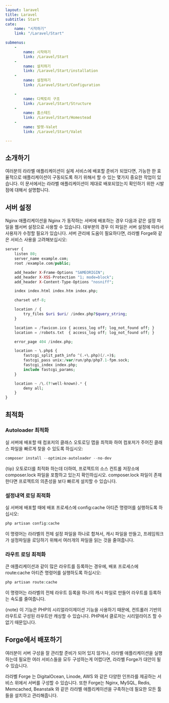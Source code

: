 ```yaml
---
layout: laravel
title: Laravel
subtitle: Start
cate:
    name: "시작하기"
    link: "/Laravel/Start"

submenus:
    -
        name: 시작하기
        link: /Laravel/Start
    -
        name: 설치하기
        link: /Laravel/Start/installation
    -
        name: 설정하기
        link: /Laravel/Start/Configuration

    -
        name: 디렉토리 구조
        link: /Laravel/Start/Structure
    -
        name: 홈스테드
        link: /Laravel/Start/Homestead
    -
        name: 발렛-Valet
        link: /Laravel/Start/Valet

---
```


## 소개하기
여러분의 라라벨 애플리케이션이 실제 서비스에 배포할 준비가 되었다면, 가능한 한 효율적으로 애플리케이션이 구동되도록 하기 위해서 할 수 있는 몇가지 중요한 작업이 있습니다. 이 문서에서는 라라벨 애플리케이션이 제대로 배포되었는지 확인하기 위한 시발점에 대해서 설명합니다.


## 서버 설정

Nginx
애플리케이션을 Nginx 가 동작하는 서버에 배포하는 경우 다음과 같은 설정 파일을 웹서버 설정으로 사용할 수 있습니다. 대부분의 경우 이 파일은 서버 설정에 따라서 사용자가 수정할 필요가 있습니다. 서버 관리에 도움이 필요하다면, 라라벨 Forge와 같은 서비스 사용을 고려해보십시오:

```php
server {
    listen 80;
    server_name example.com;
    root /example.com/public;

    add_header X-Frame-Options "SAMEORIGIN";
    add_header X-XSS-Protection "1; mode=block";
    add_header X-Content-Type-Options "nosniff";

    index index.html index.htm index.php;

    charset utf-8;

    location / {
        try_files $uri $uri/ /index.php?$query_string;
    }

    location = /favicon.ico { access_log off; log_not_found off; }
    location = /robots.txt  { access_log off; log_not_found off; }

    error_page 404 /index.php;

    location ~ \.php$ {
        fastcgi_split_path_info ^(.+\.php)(/.+)$;
        fastcgi_pass unix:/var/run/php/php7.1-fpm.sock;
        fastcgi_index index.php;
        include fastcgi_params;
    }

    location ~ /\.(?!well-known).* {
        deny all;
    }
}
```


## 최적화

### Autoloader 최적화
실 서버에 배포할 때 컴포저의 클래스 오토로딩 맵을 최적화 하여 컴포저가 주어진 클래스 파일을 빠르게 찾을 수 있도록 하십시오:

```php
composer install --optimize-autoloader --no-dev
```

{tip} 오토로더를 최적화 하는데 더하여, 프로젝트의 소스 컨트롤 저장소에 composer.lock 파일을 포함하고 있는지 확인하십시오. composer.lock 파일이 존재한다면 프로젝트의 의존성을 보다 빠르게 설치할 수 있습니다.


### 설정내역 로딩 최적화
실 서버에 배포할 때에 배포 프로세스에 config:cache 아티즌 명령어를 실행하도록 하십시오:

```php
php artisan config:cache
```

이 명령어는 라라벨의 전체 설정 파일을 하나로 합쳐서, 캐시 파일을 만들고, 프레임워크가 설정파일을 로딩하기 위해서 여러개의 파일을 읽는 것을 줄여줍니다.


### 라우트 로딩 최적화
큰 애플리케이션과 같이 많은 라우트를 등록하는 경우에, 배포 프로세스에 route:cache 아티즌 명령어를 실행하도록 하십시오:

```php
php artisan route:cache
```

이 명령어는 라라벨의 전체 라우트 등록을 하나의 캐시 파일로 만들어 라우트를 등록하는 속도를 줄여줍니다.

{note} 이 기능은 PHP의 시리얼라이제이션 기능을 사용하기 때문에, 컨트롤러 기반의 라우트로 구성된 라우트만 캐싱할 수 있습니다. PHP에서 클로저는 시리얼라이즈 할 수 없기 때문입니다.


## Forge에서 배포하기
여러분이 서버 구성을 잘 관리할 준비가 되어 있지 않거나, 라라벨 애플리케이션을 실행하는데 필요한 여러 서비스들을 모두 구성하는게 어렵다면, 라라벨 Forge가 대안이 될 수 있습니다.

라라벨 Forge 는 DigitalOcean, Linode, AWS 와 같은 다양한 인프라를 제공하는 서비스 위에서 서버를 구성할 수 있습니다. 또한 Forge는 Nginx, MySQL, Redis, Memcached, Beanstalk 와 같은 라라벨 애플리케이션을 구축하는데 필요한 모든 툴들을 설치하고 관리해줍니다.